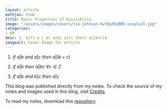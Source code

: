 ```yaml
---
layout: article
mathjax: true
title: Basic Properties of Divisiblity
image: "/assets/images/covers/tim-johnson-Vwf8q3RzBRE-unsplash.jpg"
categories:
- DM
desc: 1. $if\ a | b\ and\ a|c\ then\ a|(b+c)$ 
imagealt: Cover Image for article
---
```


1. $if\ a | b\ and\ a|c\ then\ a|(b+c)$
































































































































































































































































































































































































2. $if\ a | b\ then\ a|bc\ \forall c \in Z$
































































































































































































































































































































































































3. $if\ a | b\ and\ b|c\ then\ a|c$

































































































































































































































































































































































































This blog was published directly from my notes.
To check the source of my notes and images used in this blog, visit <a href="/credits.html" target="_blank">Credits</a>.

To read my notes, download this <a href="https://github.com/bovem/CS" target="blank">repository</a>.